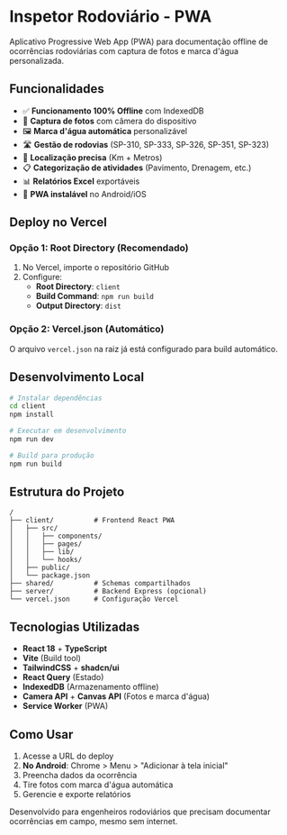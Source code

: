 # Inspetor Rodoviário - PWA

Aplicativo Progressive Web App (PWA) para documentação offline de ocorrências rodoviárias com captura de fotos e marca d'água personalizada.

## Funcionalidades

- ✅ **Funcionamento 100% Offline** com IndexedDB
- 📸 **Captura de fotos** com câmera do dispositivo
- 🖼️ **Marca d'água automática** personalizável
- 🛣️ **Gestão de rodovias** (SP-310, SP-333, SP-326, SP-351, SP-323)
- 📍 **Localização precisa** (Km + Metros)
- 📋 **Categorização de atividades** (Pavimento, Drenagem, etc.)
- 📊 **Relatórios Excel** exportáveis
- 📱 **PWA instalável** no Android/iOS

## Deploy no Vercel

### Opção 1: Root Directory (Recomendado)
1. No Vercel, importe o repositório GitHub
2. Configure:
   - **Root Directory**: `client`
   - **Build Command**: `npm run build`
   - **Output Directory**: `dist`

### Opção 2: Vercel.json (Automático)
O arquivo `vercel.json` na raiz já está configurado para build automático.

## Desenvolvimento Local

```bash
# Instalar dependências
cd client
npm install

# Executar em desenvolvimento
npm run dev

# Build para produção
npm run build
```

## Estrutura do Projeto

```
/
├── client/          # Frontend React PWA
│   ├── src/
│   │   ├── components/
│   │   ├── pages/
│   │   ├── lib/
│   │   └── hooks/
│   ├── public/
│   └── package.json
├── shared/          # Schemas compartilhados
├── server/          # Backend Express (opcional)
└── vercel.json      # Configuração Vercel
```

## Tecnologias Utilizadas

- **React 18** + **TypeScript**
- **Vite** (Build tool)
- **TailwindCSS** + **shadcn/ui**
- **React Query** (Estado)
- **IndexedDB** (Armazenamento offline)
- **Camera API** + **Canvas API** (Fotos e marca d'água)
- **Service Worker** (PWA)

## Como Usar

1. Acesse a URL do deploy
2. **No Android**: Chrome > Menu > "Adicionar à tela inicial"
3. Preencha dados da ocorrência
4. Tire fotos com marca d'água automática
5. Gerencie e exporte relatórios

Desenvolvido para engenheiros rodoviários que precisam documentar ocorrências em campo, mesmo sem internet.